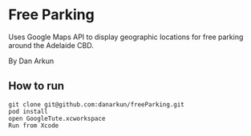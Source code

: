 # Free Parking
Uses Google Maps API to display geographic locations for free parking around the Adelaide CBD.

By Dan Arkun

## How to run
```
git clone git@github.com:danarkun/freeParking.git
pod install
open GoogleTute.xcworkspace
Run from Xcode
```
